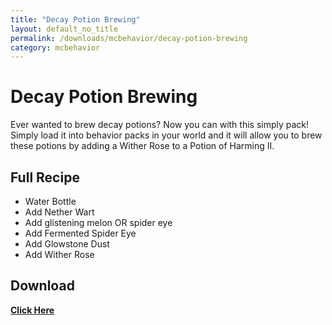 ```yaml
---
title: "Decay Potion Brewing"
layout: default_no_title
permalink: /downloads/mcbehavior/decay-potion-brewing
category: mcbehavior
---
```

# Decay Potion Brewing
Ever wanted to brew decay potions? Now you can with this simply pack! Simply load it into behavior packs in your world and it will allow you to brew these potions by adding a Wither Rose to a Potion of Harming II.

## Full Recipe
- Water Bottle
- Add Nether Wart
- Add glistening melon OR spider eye
- Add Fermented Spider Eye
- Add Glowstone Dust
- Add Wither Rose

## Download

[**Click Here**](https://github.com/RaythCo-Creations/downloads/raw/main/behavior-packs/RC%20Decay%20Potion%20Brewing.mcpack)
